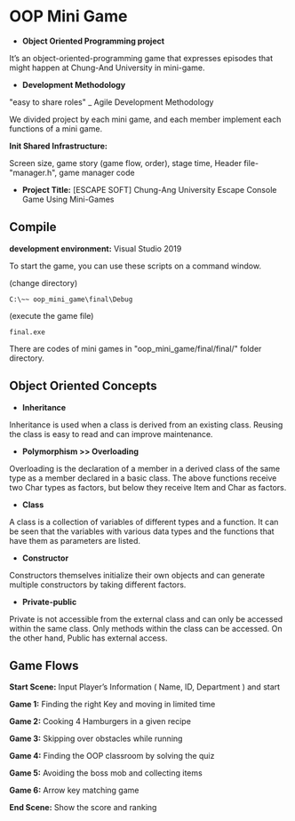 # OOP Mini Game


- **Object Oriented Programming project**

It’s an object-oriented-programming game that expresses episodes that might happen at Chung-And University in mini-game.

- **Development Methodology**

"easy to share roles" _ Agile Development Methodology

We divided project by each mini game, and each member implement each functions of a mini game. 

**Init Shared Infrastructure:**  

Screen size, game story (game flow, order), stage time,  Header file-"manager.h", game manager code

- **Project Title:** [ESCAPE SOFT] Chung-Ang University Escape Console Game Using Mini-Games

## Compile


**development environment:** Visual Studio 2019

To start the game, you can use these scripts on a command window. 

(change directory)

```tsx
C:\~~ oop_mini_game\final\Debug
```

(execute the game file)

```tsx
final.exe
```

There are codes of mini games in "oop_mini_game/final/final/" folder directory. 

## Object Oriented Concepts


- **Inheritance**

Inheritance is used when a class is derived from an existing class. Reusing the class is easy to read and can improve maintenance.

- **Polymorphism >> Overloading**

Overloading is the declaration of a member in a derived class of the same type as a member declared in a basic class. The above functions receive two Char types as factors, but below they receive Item and Char as factors.

- **Class**

A class is a collection of variables of different types and a function. It can be seen that the variables with various data types and the functions that have them as parameters are listed.

- **Constructor**

Constructors themselves initialize their own objects and can generate multiple constructors by taking different factors.

- **Private-public**

Private is not accessible from the external class and can only be accessed within the same class. Only methods within the class can be accessed. On the other hand, Public has external access.

## Game Flows


**Start Scene:** Input Player’s Information ( Name, ID, Department ) and start

**Game 1:** Finding the right Key and moving in limited time

**Game 2:** Cooking 4 Hamburgers in a given recipe

**Game 3:** Skipping over obstacles while running

**Game 4:** Finding the OOP classroom by solving the quiz

**Game 5:** Avoiding the boss mob and collecting items

**Game 6:** Arrow key matching game

**End Scene:** Show the score and ranking
